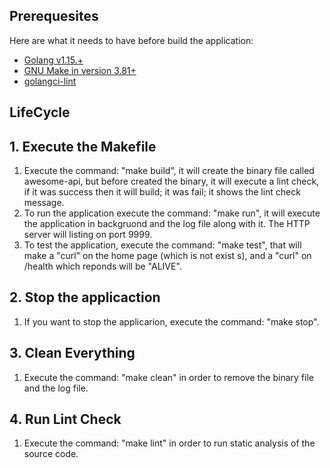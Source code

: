 ## Prerequesites

Here are what it needs to have before build the application:

* [Golang v1.15.+](https://go.dev/)
* [GNU Make in version 3.81+](https://www.gnu.org/software/make/)
* [golangci-lint](https://github.com/golangci/golangci-lint)

##  LifeCycle

## 1. Execute the Makefile
1. Execute the command: "make build", it will create the binary file called awesome-api, but before created the binary, it   will execute a lint check, if it was success then it will build; it was fail; it shows the lint check message.
2. To run the application execute the command: "make run", it will execute the application in backgruond and the log file    along with it. The HTTP server will listing on port 9999.
3. To test the application, execute the command: "make test", that will make a "curl" on the home page (which is not exist   s), and a "curl" on /health which reponds will be "ALIVE".

## 2. Stop the applicaction
1. If you want to stop the applicarion, execute the command: "make stop".

## 3. Clean Everything
1. Execute the command: "make clean" in order to remove the binary file and the log file.

## 4. Run Lint Check
1. Execute the command: "make lint" in order to run static analysis of the source code.


